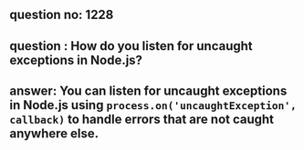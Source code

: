 
      
## question no: 1228

## question : How do you listen for uncaught exceptions in Node.js?

## answer: You can listen for uncaught exceptions in Node.js using `process.on('uncaughtException', callback)` to handle errors that are not caught anywhere else.
      